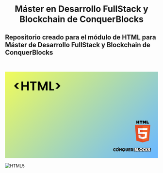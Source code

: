 <h1 align="center">Máster en Desarrollo FullStack y Blockchain de ConquerBlocks</h1>

<h2>Repositorio creado para el módulo de HTML para Máster de Desarrollo FullStack y Blockchain de ConquerBlocks</h2>

<br>
<br>

<img src="00_indice_modulo/portada.png" alt="Portada del módulo de HTML" />

<br>

<p align="left">
    <img src="https://img.shields.io/badge/html5-%23E34F26.svg?style=for-the-badge&amp;logo=html5&amp;logoColor=white" alt="HTML5">
</p>
